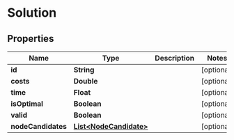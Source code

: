 
# Solution

## Properties
Name | Type | Description | Notes
------------ | ------------- | ------------- | -------------
**id** | **String** |  |  [optional]
**costs** | **Double** |  |  [optional]
**time** | **Float** |  |  [optional]
**isOptimal** | **Boolean** |  |  [optional]
**valid** | **Boolean** |  |  [optional]
**nodeCandidates** | [**List&lt;NodeCandidate&gt;**](NodeCandidate.md) |  |  [optional]



